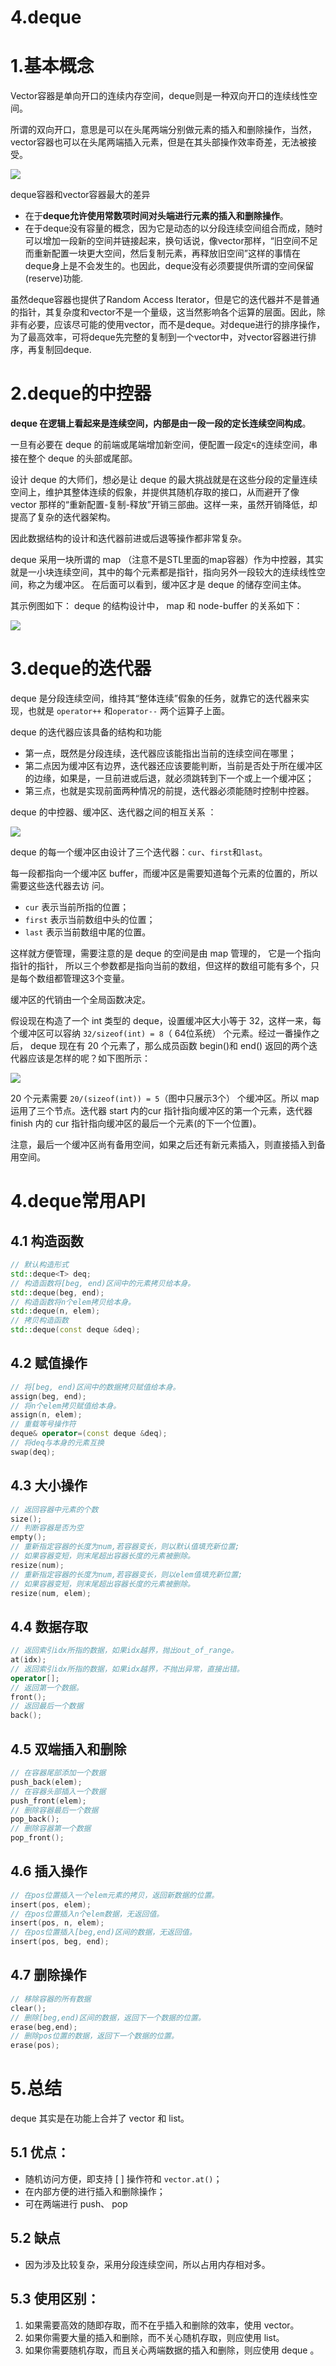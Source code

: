 # 4.deque

# 1.基本概念

Vector容器是单向开口的连续内存空间，deque则是一种双向开口的连续线性空间。

所谓的双向开口，意思是可以在头尾两端分别做元素的插入和删除操作，当然，vector容器也可以在头尾两端插入元素，但是在其头部操作效率奇差，无法被接受。

![](image/m726et9iu4_cV7IJi47r3.png)

deque容器和vector容器最大的差异

- 在于**deque允许使用常数项时间对头端进行元素的插入和删除操作**。
- 在于deque没有容量的概念，因为它是动态的以分段连续空间组合而成，随时可以增加一段新的空间并链接起来，换句话说，像vector那样，“旧空间不足而重新配置一块更大空间，然后复制元素，再释放旧空间”这样的事情在deque身上是不会发生的。也因此，deque没有必须要提供所谓的空间保留(reserve)功能.

虽然deque容器也提供了Random Access Iterator，但是它的迭代器并不是普通的指针，其复杂度和vector不是一个量级，这当然影响各个运算的层面。因此，除非有必要，应该尽可能的使用vector，而不是deque。对deque进行的排序操作，为了最高效率，可将deque先完整的复制到一个vector中，对vector容器进行排序，再复制回deque.

# 2.deque的中控器

**deque 在逻辑上看起来是连续空间，内部是由⼀段⼀段的定长连续空间构成**。

⼀旦有必要在 deque 的前端或尾端增加新空间，便配置⼀段定ᰁ的连续空间，串接在整个 deque 的头部或尾部。

设计 deque 的⼤师们，想必是让 deque 的最⼤挑战就是在这些分段的定量连续空间上，维护其整体连续的假象，并提供其随机存取的接口，从⽽避开了像 vector 那样的“重新配置-复制-释放”开销三部曲。这样⼀来，虽然开销降低，却提⾼了复杂的迭代器架构。

因此数据结构的设计和迭代器前进或后退等操作都⾮常复杂。

deque 采⽤⼀块所谓的 map （注意不是STL⾥⾯的map容器）作为中控器，其实就是⼀⼩块连续空间，其中的每个元素都是指针，指向另外⼀段较⼤的连续线性空间，称之为缓冲区。 在后⾯可以看到，缓冲区才是 deque 的储存空间主体。

其示例图如下： deque 的结构设计中， map 和 node-buffer 的关系如下：

![](image/1sazkq0tat_V7zozgbL3I.png)

# 3.deque的迭代器

deque 是分段连续空间，维持其“整体连续”假象的任务，就靠它的迭代器来实现，也就是 `operator++` 和`operator--` 两个运算⼦上⾯。

deque 的迭代器应该具备的结构和功能

- 第⼀点，既然是分段连续，迭代器应该能指出当前的连续空间在哪⾥；
- 第⼆点因为缓冲区有边界，迭代器还应该要能判断，当前是否处于所在缓冲区的边缘，如果是，⼀旦前进或后退，就必须跳转到下⼀个或上⼀个缓冲区；
- 第三点，也就是实现前⾯两种情况的前提，迭代器必须能随时控制中控器。

deque 的中控器、缓冲区、迭代器之间的相互关系 ：

![](image/6zc0y9if5d_wEa7BYvYNo.png)

deque 的每⼀个缓冲区由设计了三个迭代器：`cur`、`first`和`last`。

每⼀段都指向⼀个缓冲区 buffer，⽽缓冲区是需要知道每个元素的位置的，所以需要这些迭代器去访
问。

- `cur` 表示当前所指的位置；
- `first` 表示当前数组中头的位置；
- `last` 表示当前数组中尾的位置。

这样就⽅便管理，需要注意的是 deque 的空间是由 map 管理的， 它是⼀个指向指针的指针， 所以三个参数都是指向当前的数组，但这样的数组可能有多个，只是每个数组都管理这3个变量。

缓冲区的代销由一个全局函数决定。

假设现在构造了⼀个 int 类型的 deque，设置缓冲区⼤⼩等于 32，这样⼀来，每个缓冲区可以容纳
`32/sizeof(int) = 8`（ 64位系统） 个元素。经过⼀番操作之后， deque 现在有 20 个元素了，那么成员函数 begin()和 end() 返回的两个迭代器应该是怎样的呢？如下图所示：

![](image/2k_9zjj0zo_p4Os4756K6.png)

20 个元素需要 `20/(sizeof(int)) = 5`（图中只展示3个） 个缓冲区。所以 map 运⽤了三个节点。迭代器 start 内的cur 指针指向缓冲区的第⼀个元素，迭代器 finish 内的 cur 指针指向缓冲区的最后⼀个元素(的下⼀个位置)。

注意，最后⼀个缓冲区尚有备⽤空间，如果之后还有新元素插⼊，则直接插⼊到备⽤空间。

# 4.deque常用API

## 4.1 构造函数

```c++
// 默认构造形式
std::deque<T> deq;
// 构造函数将[beg, end)区间中的元素拷贝给本身。
std::deque(beg, end);
// 构造函数将n个elem拷贝给本身。
std::deque(n, elem);
// 拷贝构造函数
std::deque(const deque &deq);
```

## 4.2 赋值操作

```c++
// 将[beg, end)区间中的数据拷贝赋值给本身。
assign(beg, end);
// 将n个elem拷贝赋值给本身。
assign(n, elem);
// 重载等号操作符 
deque& operator=(const deque &deq); 
// 将deq与本身的元素互换
swap(deq);
```

## 4.3 大小操作

```c++
// 返回容器中元素的个数
size();
// 判断容器是否为空
empty();
// 重新指定容器的长度为num,若容器变长，则以默认值填充新位置;
// 如果容器变短，则末尾超出容器长度的元素被删除。
resize(num);
// 重新指定容器的长度为num,若容器变长，则以elem值填充新位置;
// 如果容器变短，则末尾超出容器长度的元素被删除。
resize(num, elem); 
```

## 4.4 数据存取

```c++
// 返回索引idx所指的数据，如果idx越界，抛出out_of_range。
at(idx);
// 返回索引idx所指的数据，如果idx越界，不抛出异常，直接出错。
operator[];
// 返回第一个数据。
front();
// 返回最后一个数据
back();
```

## 4.5 双端插入和删除

```c++
// 在容器尾部添加一个数据
push_back(elem);
// 在容器头部插入一个数据
push_front(elem);
// 删除容器最后一个数据
pop_back();
// 删除容器第一个数据
pop_front();
```

## 4.6 插入操作

```c++
// 在pos位置插入一个elem元素的拷贝，返回新数据的位置。
insert(pos, elem);
// 在pos位置插入n个elem数据，无返回值。
insert(pos, n, elem);
// 在pos位置插入[beg,end)区间的数据，无返回值。
insert(pos, beg, end);
```

## 4.7 **删除操作**

```c++
// 移除容器的所有数据
clear();
// 删除[beg,end)区间的数据，返回下一个数据的位置。
erase(beg,end);
// 删除pos位置的数据，返回下一个数据的位置。
erase(pos);
```

# 5.总结

deque 其实是在功能上合并了 vector 和 list。

## 5.1 优点：

- 随机访问⽅便，即⽀持 \[ ] 操作符和 `vector.at()`；
- 在内部⽅便的进⾏插⼊和删除操作；
- 可在两端进⾏ push、 pop

## 5.2 缺点

- 因为涉及⽐较复杂，采⽤分段连续空间，所以占⽤内存相对多。

## 5.3 使⽤区别：

1. 如果需要⾼效的随即存取，⽽不在乎插⼊和删除的效率，使⽤ vector。
2. 如果你需要大量的插⼊和删除，⽽不关⼼随机存取，则应使⽤ list。
3. 如果你需要随机存取，⽽且关⼼两端数据的插⼊和删除，则应使⽤ deque 。
